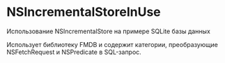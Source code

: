 NSIncrementalStoreInUse
=======================

Использование NSIncrementalStore на примере SQLite базы данных

Использует библиотеку FMDB и содержит категории, преобразующие NSFetchRequest и NSPredicate в SQL-запрос.


